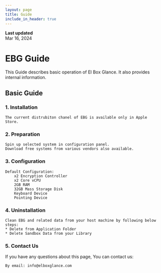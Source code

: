 ```yaml
---
layout: page
title: Guide
include_in_header: true
---
```


**Last updated**  
Mar 16, 2024

# EBG Guide
This Guide describes basic operation of El Box Glance. It also provides internal information.
<br>

## Basic Guide

### 1. Installation
    The current distrubiton chanel of EBG is available only in Apple Store.

### 2. Preparation
    Spin up selected system in configuration panel. 
    Download free systems from various vendors also available.

### 3. Configuration
    Default Configuration:
        x2 Encryption Controller
        x2 Core vCPU
        2GB RAM
        32GB Mass Storage Disk
        Keyboard Device
        Pointing Device

### 4. Uninstallation
    Clean EBG and related data from your host machine by following below steps:
    * Delete from Application Folder
    * Delete Sandbox Data from your Library

### 5. Contact Us
If you have any questions about this page, You can contact us:

    By email: info@elboxglance.com
